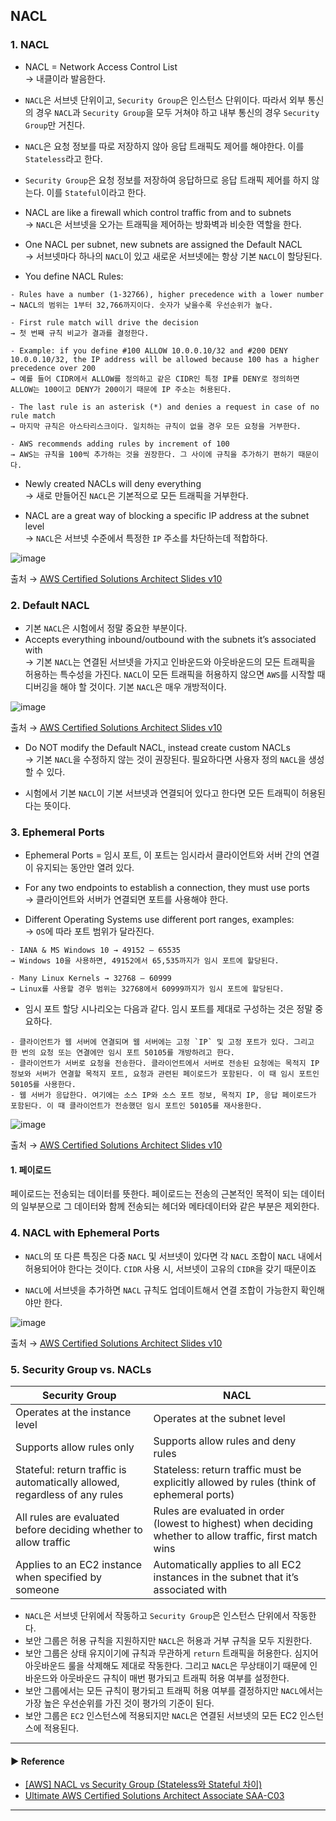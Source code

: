 ## NACL
### 1. NACL
- NACL = Network Access Control List  
→ 내클이라 발음한다.

- `NACL`은 서브넷 단위이고, `Security Group`은 인스턴스 단위이다. 따라서 외부 통신의 경우 `NACL`과 `Security Group`을 모두 거쳐야 하고 내부 통신의 경우 `Security Group`만 거친다.

- `NACL`은 요청 정보를 따로 저장하지 않아 응답 트래픽도 제어를 해야한다. 이를 `Stateless`라고 한다.

- `Security Group`은 요청 정보를 저장하여 응답하므로 응답 트래픽 제어를 하지 않는다. 이를 `Stateful`이라고 한다.

- NACL are like a firewall which control traffic from and to subnets  
→ `NACL`은 서브넷을 오가는 트래픽을 제어하는 방화벽과 비슷한 역할을 한다.

- One NACL per subnet, new subnets are assigned the Default NACL  
→ 서브넷마다 하나의 `NACL`이 있고 새로운 서브넷에는 항상 기본 `NACL`이 할당된다.

- You define NACL Rules:
~~~
- Rules have a number (1-32766), higher precedence with a lower number
→ NACL의 범위는 1부터 32,766까지이다. 숫자가 낮을수록 우선순위가 높다.

- First rule match will drive the decision
→ 첫 번째 규칙 비교가 결과를 결정한다.

- Example: if you define #100 ALLOW 10.0.0.10/32 and #200 DENY 10.0.0.10/32, the IP address will be allowed because 100 has a higher precedence over 200
→ 예를 들어 CIDR에서 ALLOW를 정의하고 같은 CIDR인 특정 IP를 DENY로 정의하면 ALLOW는 100이고 DENY가 200이기 때문에 IP 주소는 허용된다.

- The last rule is an asterisk (*) and denies a request in case of no rule match
→ 마지막 규칙은 아스타리스크이다. 일치하는 규칙이 없을 경우 모든 요청을 거부한다.

- AWS recommends adding rules by increment of 100
→ AWS는 규칙을 100씩 추가하는 것을 권장한다. 그 사이에 규칙을 추가하기 편하기 때문이다.
~~~

- Newly created NACLs will deny everything  
→ 새로 만들어진 `NACL`은 기본적으로 모든 트래픽을 거부한다.

- NACL are a great way of blocking a specific IP address at the subnet level  
→ `NACL`은 서브넷 수준에서 특정한 `IP` 주소를 차단하는데 적합하다.

![image](https://github.com/sanguk2794/AWS/assets/97398071/a77adf66-381d-4fce-a124-df4d66b77c8c)

출처 → [AWS Certified Solutions Architect Slides v10](https://courses.datacumulus.com/downloads/certified-solutions-architect-pn9/)

### 2. Default NACL
- 기본 `NACL`은 시험에서 정말 중요한 부분이다.
- Accepts everything inbound/outbound with the subnets it’s associated with  
→ 기본 `NACL`는 연결된 서브넷을 가지고 인바운드와 아웃바운드의 모든 트래픽을 허용하는 특수성을 가진다. `NACL`이 모든 트래픽을 허용하지 않으면 `AWS`를 시작할 때 디버깅을 해야 할 것이다. 기본 `NACL`은 매우 개방적이다.

![image](https://github.com/sanguk2794/AWS/assets/97398071/6c60aea2-1ab4-48d2-87ee-64ebc31b5574)

출처 → [AWS Certified Solutions Architect Slides v10](https://courses.datacumulus.com/downloads/certified-solutions-architect-pn9/)

- Do NOT modify the Default NACL, instead create custom NACLs  
→ 기본 `NACL`을 수정하지 않는 것이 권장된다. 필요하다면 사용자 정의 `NACL`을 생성할 수 있다.

- 시험에서 기본 `NACL`이 기본 서브넷과 연결되어 있다고 한다면 모든 트래픽이 허용된다는 뜻이다.

### 3. Ephemeral Ports
- Ephemeral Ports = 임시 포트, 이 포트는 임시라서 클라이언트와 서버 간의 연결이 유지되는 동안만 열려 있다.

- For any two endpoints to establish a connection, they must use ports  
→ 클라이언트와 서버가 연결되면 포트를 사용해야 한다.

- Different Operating Systems use different port ranges, examples:  
→ `OS`에 따라 포트 범위가 달라진다.
~~~
- IANA & MS Windows 10 → 49152 – 65535
→ Windows 10을 사용하면, 49152에서 65,535까지가 임시 포트에 할당된다.

- Many Linux Kernels → 32768 – 60999
→ Linux를 사용할 경우 범위는 32768에서 60999까지가 임시 포트에 할당된다.
~~~

- 임시 포트 할당 시나리오는 다음과 같다. 임시 포트를 제대로 구성하는 것은 정말 중요하다.
~~~
- 클라이언트가 웹 서버에 연결되며 웹 서버에는 고정 `IP` 및 고정 포트가 있다. 그리고 한 번의 요청 또는 연결에만 임시 포트 50105를 개방하려고 한다.
- 클라이언트가 서버로 요청을 전송한다. 클라이언트에서 서버로 전송된 요청에는 목적지 IP 정보와 서버가 연결할 목적지 포트, 요청과 관련된 페이로드가 포함된다. 이 때 임시 포트인 50105를 사용한다.
- 웹 서버가 응답한다. 여기에는 소스 IP와 소스 포트 정보, 목적지 IP, 응답 페이로드가 포함된다. 이 때 클라이언트가 전송했던 임시 포트인 50105를 재사용한다.
~~~

![image](https://github.com/sanguk2794/AWS/assets/97398071/fc77d127-94c6-4374-bd11-ced39d3bba97)

출처 → [AWS Certified Solutions Architect Slides v10](https://courses.datacumulus.com/downloads/certified-solutions-architect-pn9/)

#### 1. 페이로드
페이로드는 전송되는 데이터를 뜻한다. 페이로드는 전송의 근본적인 목적이 되는 데이터의 일부분으로 그 데이터와 함께 전송되는 헤더와 메타데이터와 같은 부분은 제외한다.

### 4. NACL with Ephemeral Ports
- `NACL`의 또 다른 특징은 다중 `NACL` 및 서브넷이 있다면 각 `NACL` 조합이 `NACL` 내에서 허용되어야 한다는 것이다. `CIDR` 사용 시, 서브넷이 고유의 `CIDR`을 갖기 때문이죠

- `NACL`에 서브넷을 추가하면 `NACL` 규칙도 업데이트해서 연결 조합이 가능한지 확인해야만 한다.

![image](https://github.com/sanguk2794/AWS/assets/97398071/fa487d16-afbd-4f15-ae7d-4ab08e41bf71)

출처 → [AWS Certified Solutions Architect Slides v10](https://courses.datacumulus.com/downloads/certified-solutions-architect-pn9/)

### 5. Security Group vs. NACLs
| Security Group                                                             | NACL                                                                                                      |
|----------------------------------------------------------------------------|-----------------------------------------------------------------------------------------------------------|
| Operates at the instance level                                             | Operates at the subnet level                                                                              |
| Supports allow rules only                                                  | Supports allow rules and deny rules                                                                       |
| Stateful: return traffic is automatically allowed, regardless of any rules | Stateless: return traffic must be explicitly allowed by rules (think of ephemeral ports)                  |
| All rules are evaluated before deciding whether to allow traffic           | Rules are evaluated in order (lowest to highest) when deciding whether to allow traffic, first match wins |
| Applies to an EC2 instance when specified by someone                       | Automatically applies to all EC2 instances in the subnet that it’s associated with                        |

- `NACL`은 서브넷 단위에서 작동하고 `Security Group`은 인스턴스 단위에서 작동한다.
- 보안 그룹은 허용 규칙을 지원하지만 `NACL`은 허용과 거부 규칙을 모두 지원한다.
- 보안 그룹은 상태 유지이기에 규칙과 무관하게 `return` 트래픽을 허용한다. 심지어 아웃바운드 룰을 삭제해도 제대로 작동한다. 그리고 `NACL`은 무상태이기 때문에 인바운드와 아웃바운드 규칙이 매번 평가되고 트래픽 허용 여부를 설정한다.
- 보안 그룹에서는 모든 규칙이 평가되고 트래픽 허용 여부를 결정하지만 `NACL`에서는 가장 높은 우선순위를 가진 것이 평가의 기준이 된다.
- 보안 그룹은 `EC2` 인스턴스에 적용되지만 `NACL`은 연결된 서브넷의 모든 EC2 인스턴스에 적용된다.

---
#### ▶ Reference
- [[AWS] NACL vs Security Group (Stateless와 Stateful 차이)](https://honglab.tistory.com/153)
- [Ultimate AWS Certified Solutions Architect Associate SAA-C03](https://www.udemy.com/course/aws-certified-solutions-architect-associate-saa-c03/)
---